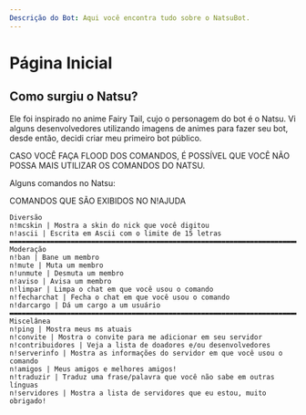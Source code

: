 ```yaml
---
Descrição do Bot: Aqui você encontra tudo sobre o NatsuBot.
---
```


# Página Inicial

## Como surgiu o Natsu?

Ele foi inspirado no anime Fairy Tail, cujo o personagem do bot é o Natsu. Vi alguns desenvolvedores utilizando imagens de animes para fazer seu bot, desde então, decidi criar meu primeiro bot público.


 CASO VOCÊ FAÇA FLOOD DOS COMANDOS, É POSSÍVEL QUE VOCÊ NÃO POSSA MAIS UTILIZAR OS COMANDOS DO NATSU.


Alguns comandos no Natsu:


COMANDOS QUE SÃO EXIBIDOS NO N!AJUDA
```
Diversão
n!mcskin | Mostra a skin do nick que você digitou
n!ascii | Escrita em Ascii com o limite de 15 letras
▬▬▬▬▬▬▬▬▬▬▬▬▬▬▬▬▬▬▬▬▬▬▬▬▬▬▬▬▬▬▬▬▬▬▬▬▬▬▬▬▬▬▬▬▬▬▬▬▬▬▬▬▬▬▬▬▬▬▬▬▬▬▬▬▬▬▬▬▬▬▬▬▬▬▬▬▬▬▬▬▬
Moderação
n!ban | Bane um membro
n!mute | Muta um membro
n!unmute | Desmuta um membro
n!aviso | Avisa um membro
n!limpar | Limpa o chat em que você usou o comando
n!fecharchat | Fecha o chat em que você usou o comando
n!darcargo | Dá um cargo a um usuário
▬▬▬▬▬▬▬▬▬▬▬▬▬▬▬▬▬▬▬▬▬▬▬▬▬▬▬▬▬▬▬▬▬▬▬▬▬▬▬▬▬▬▬▬▬▬▬▬▬▬▬▬▬▬▬▬▬▬▬▬▬▬▬▬▬▬▬▬▬▬▬▬▬▬▬▬▬▬▬▬▬
Miscelânea
n!ping | Mostra meus ms atuais
n!convite | Mostra o convite para me adicionar em seu servidor
n!contribuidores | Veja a lista de doadores e/ou desenvolvedores
n!serverinfo | Mostra as informações do servidor em que você usou o comando
n!amigos | Meus amigos e melhores amigos!
n!traduzir | Traduz uma frase/palavra que você não sabe em outras línguas
n!servidores | Mostra a lista de servidores que eu estou, muito obrigado!
```



